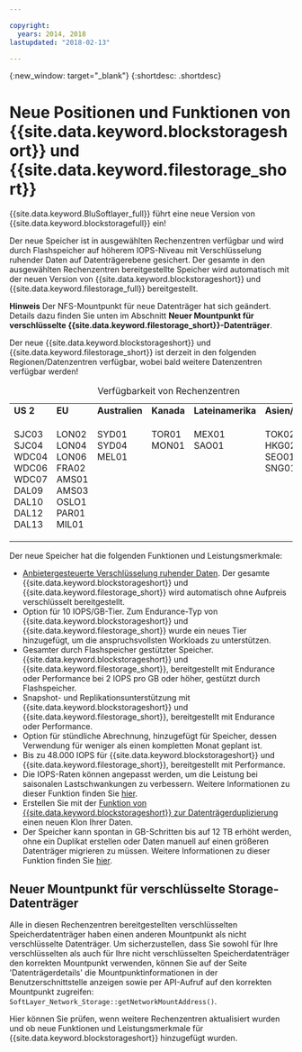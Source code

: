 ```yaml
---

copyright:
  years: 2014, 2018
lastupdated: "2018-02-13"

---
```

{:new_window: target="_blank"}
{:shortdesc: .shortdesc}

# Neue Positionen und Funktionen von {{site.data.keyword.blockstorageshort}} und {{site.data.keyword.filestorage_short}}

{{site.data.keyword.BluSoftlayer_full}} führt eine neue Version von {{site.data.keyword.blockstoragefull}} ein! 

Der neue Speicher ist in ausgewählten Rechenzentren verfügbar und wird durch Flashspeicher auf höherem IOPS-Niveau mit Verschlüsselung ruhender Daten auf Datenträgerebene gesichert. Der gesamte in den ausgewählten Rechenzentren bereitgestellte Speicher wird automatisch mit der neuen Version von {{site.data.keyword.blockstorageshort}} und {{site.data.keyword.filestorage_full}} bereitgestellt.

**Hinweis** Der NFS-Mountpunkt für neue Datenträger hat sich geändert. Details dazu finden Sie unten im Abschnitt **Neuer Mountpunkt für verschlüsselte {{site.data.keyword.filestorage_short}}-Datenträger**.

Der neue {{site.data.keyword.blockstorageshort}} und {{site.data.keyword.filestorage_short}} ist derzeit in den folgenden Regionen/Datenzentren verfügbar, wobei bald weitere Datenzentren verfügbar werden!
<table style="width:100%;">
	<caption>Verfügbarkeit von Rechenzentren</caption>
	<tbody>
		<tr>
			<td><strong>US 2</strong></td>
			<td><strong>EU</strong></td>
			<td><strong>Australien</strong></td>
			<td><strong>Kanada</strong></td>
			<td><strong>Lateinamerika</strong></td>
			<td><strong>Asien/Pazifik</strong></td>
		</tr>
		<tr>
			<td>
				<p>SJC03<br />
				   SJC04<br />
					WDC04<br />
					WDC06<br />
					WDC07<br />
					DAL09<br />
					DAL10<br />
					DAL12<br />
					DAL13</p>
			</td>
			<td>
				<p>LON02<br />
				LON04<br />
				LON06<br />
				FRA02<br />
				AMS01<br />
				AMS03<br />
				OSLO1<br />
				PAR01<br />
				MIL01<br /></p>
			</td>
			<td>
				<p>SYD01<br />
				SYD04<br />
				MEL01<br /><br /><br /><br /><br /><br /><br /></p>
			</td>
			<td>
				<p>TOR01<br />
					MON01<br /><br /><br /><br /><br /><br /><br /><br /></p>
			</td>
			<td>
				<p>MEX01<br />SAO01<br /><br /><br /><br /><br /><br /><br /><br /></p>
			</td>
						<td>
				<p>TOK02<br />
				HKG02<br />
			        SEO01<br />
				SNG01<br /><br /><br /><br /><br /><br /></p>
			</td>
			</tr>
	</tbody>
</table>


Der neue Speicher hat die folgenden Funktionen und Leistungsmerkmale:

- [Anbietergesteuerte Verschlüsselung ruhender Daten](block-file-storage-encryption-rest.html). Der gesamte {{site.data.keyword.blockstorageshort}} und {{site.data.keyword.filestorage_short}} wird automatisch ohne Aufpreis verschlüsselt bereitgestellt.
- Option für 10 IOPS/GB-Tier. Zum Endurance-Typ von {{site.data.keyword.blockstorageshort}} und {{site.data.keyword.filestorage_short}} wurde ein neues Tier hinzugefügt, um die anspruchsvollsten Workloads zu unterstützen.
- Gesamter durch Flashspeicher gestützter Speicher. {{site.data.keyword.blockstorageshort}} und {{site.data.keyword.filestorage_short}}, bereitgestellt mit Endurance oder Performance bei 2 IOPS pro GB oder höher, gestützt durch Flashspeicher.
- Snapshot- und Replikationsunterstützung mit {{site.data.keyword.blockstorageshort}} und {{site.data.keyword.filestorage_short}}, bereitgestellt mit Endurance oder Performance.
- Option für stündliche Abrechnung, hinzugefügt für Speicher, dessen Verwendung für weniger als einen kompletten Monat geplant ist. 
- Bis zu 48.000 IOPS für {{site.data.keyword.blockstorageshort}} und {{site.data.keyword.filestorage_short}}, bereitgestellt mit Performance.
- Die IOPS-Raten können angepasst werden, um die Leistung bei saisonalen Lastschwankungen zu verbessern. Weitere Informationen zu dieser Funktion finden Sie [hier](adjustable-iops.html).
- Erstellen Sie mit der [Funktion von {{site.data.keyword.blockstorageshort}} zur Datenträgerduplizierung](how-to-create-duplicate-volume.html) einen neuen Klon Ihrer Daten.
- Der Speicher kann spontan in GB-Schritten bis auf 12 TB erhöht werden, ohne ein Duplikat erstellen oder Daten manuell auf einen größeren Datenträger migrieren zu müssen. Weitere Informationen zu dieser Funktion finden Sie [hier](expandable_block_storage.html).

## Neuer Mountpunkt für verschlüsselte Storage-Datenträger

Alle in diesen Rechenzentren bereitgestellten verschlüsselten Speicherdatenträger haben einen anderen Mountpunkt als nicht verschlüsselte Datenträger. Um sicherzustellen, dass Sie sowohl für Ihre verschlüsselten als auch für Ihre nicht verschlüsselten Speicherdatenträger den korrekten Mountpunkt verwenden, können Sie auf der Seite 'Datenträgerdetails' die Mountpunktinformationen in der Benutzerschnittstelle anzeigen sowie per API-Aufruf auf den korrekten Mountpunkt zugreifen:  `SoftLayer_Network_Storage::getNetworkMountAddress()`.

Hier können Sie prüfen, wenn weitere Rechenzentren aktualisiert wurden und ob neue Funktionen und Leistungsmerkmale für {{site.data.keyword.blockstorageshort}} hinzugefügt wurden.
